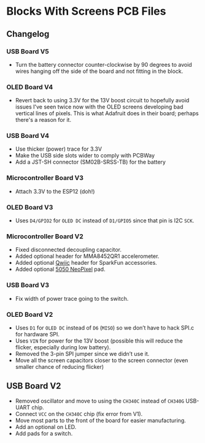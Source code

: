 # Blocks With Screens PCB Files

## Changelog

### USB Board V5

* Turn the battery connector counter-clockwise by 90 degrees to avoid wires hanging off the side of the board and not fitting in the block.

### OLED Board V4

* Revert back to using 3.3V for the 13V boost circuit to hopefully avoid issues I've seen twice now with the OLED screens developing bad vertical lines of pixels. This is what Adafruit does in their board; perhaps there's a reason for it.

### USB Board V4

* Use thicker (power) trace for 3.3V
* Make the USB side slots wider to comply with PCBWay
* Add a JST-SH connector (SM02B-SRSS-TB) for the battery

### Microcontroller Board V3

* Attach 3.3V to the ESP12 (doh!)

### OLED Board V3

* Uses `D4/GPIO2` for `OLED DC` instead of `D1/GPIO5` since that pin is I2C `SCK`.

### Microcontroller Board V2

* Fixed disconnected decoupling capacitor.
* Added optional header for MMA8452QR1 accelerometer.
* Added optional [Qwiic](https://www.sparkfun.com/qwiic) header for SparkFun accessories.
* Added optional [5050 NeoPixel](https://www.adafruit.com/product/1655) pad.

### USB Board V3

* Fix width of power trace going to the switch.

### OLED Board V2

* Uses `D1` for `OLED DC` instead of `D6` (`MISO`) so we don’t have to hack SPI.c for hardware SPI.
* Uses `VIN` for power for the 13V boost (possible this will reduce the flicker, especially during low battery).
* Removed the 3-pin SPI jumper since we didn’t use it.
* Move all the screen capacitors closer to the screen connector (even smaller chance of reducing flicker)

## USB Board V2

* Removed oscillator and move to using the `CH340C` instead of `CH340G` USB-UART chip.
* Connect `VCC` on the `CH340C` chip (fix error from V1).
* Move most parts to the front of the board for easier manufacturing.
* Add an optional on LED.
* Add pads for a switch.
